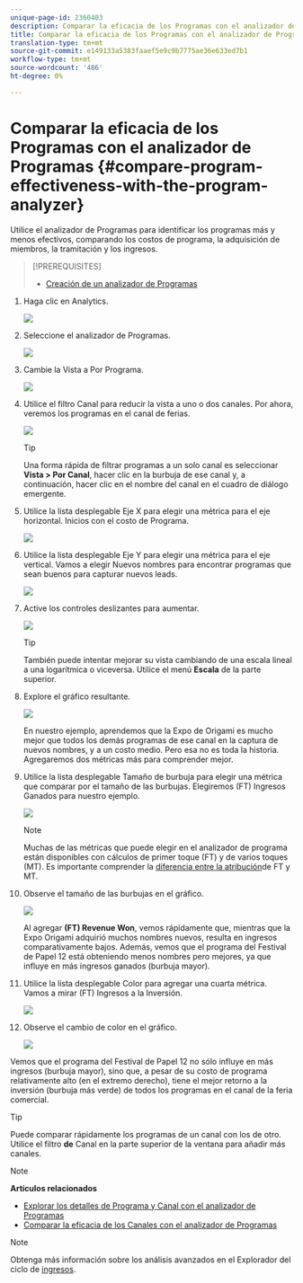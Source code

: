 ```yaml
---
unique-page-id: 2360403
description: Comparar la eficacia de los Programas con el analizador de Programas - Documentos de marketing - Documentación del producto
title: Comparar la eficacia de los Programas con el analizador de Programas
translation-type: tm+mt
source-git-commit: e149133a5383faaef5e9c9b7775ae36e633ed7b1
workflow-type: tm+mt
source-wordcount: '486'
ht-degree: 0%

---
```



# Comparar la eficacia de los Programas con el analizador de Programas {#compare-program-effectiveness-with-the-program-analyzer}

Utilice el analizador de Programas para identificar los programas más y menos efectivos, comparando los costos de programa, la adquisición de miembros, la tramitación y los ingresos.

>[!PREREQUISITES]
>
>* [Creación de un analizador de Programas](create-a-program-analyzer.md)


1. Haga clic en Analytics.

   ![](assets/image2014-9-17-18-3a50-3a30.png)

1. Seleccione el analizador de Programas.

   ![](assets/image2014-9-17-18-3a50-3a37.png)

1. Cambie la Vista a Por Programa.

   ![](assets/image2014-9-17-18-3a50-3a44.png)

1. Utilice el filtro Canal para reducir la vista a uno o dos canales. Por ahora, veremos los programas en el canal de ferias.

   ![](assets/image2014-9-17-18-3a51-3a2.png)

   >[!TIP]
   >
   >Una forma rápida de filtrar programas a un solo canal es seleccionar **Vista > Por Canal**, hacer clic en la burbuja de ese canal y, a continuación, hacer clic en el nombre del canal en el cuadro de diálogo emergente.

1. Utilice la lista desplegable Eje X para elegir una métrica para el eje horizontal. Inicios con el costo de Programa.

   ![](assets/image2014-9-17-18-3a52-3a16.png)

1. Utilice la lista desplegable Eje Y para elegir una métrica para el eje vertical. Vamos a elegir Nuevos nombres para encontrar programas que sean buenos para capturar nuevos leads.

   ![](assets/image2014-9-17-18-3a52-3a26.png)

1. Active los controles deslizantes para aumentar.

   ![](assets/image2014-9-17-18-3a53-3a9.png)

   >[!TIP]
   >
   >También puede intentar mejorar su vista cambiando de una escala lineal a una logarítmica o viceversa. Utilice el menú **Escala** de la parte superior.

1. Explore el gráfico resultante.

   ![](assets/image2014-9-17-18-3a53-3a49.png)

   En nuestro ejemplo, aprendemos que la Expo de Origami es mucho mejor que todos los demás programas de ese canal en la captura de nuevos nombres, y a un costo medio. Pero esa no es toda la historia. Agregaremos dos métricas más para comprender mejor.

1. Utilice la lista desplegable Tamaño de burbuja para elegir una métrica que comparar por el tamaño de las burbujas. Elegiremos (FT) Ingresos Ganados para nuestro ejemplo.

   ![](assets/image2014-9-17-18-3a54-3a25.png)

   >[!NOTE]
   >
   >Muchas de las métricas que puede elegir en el analizador de programa están disponibles con cálculos de primer toque (FT) y de varios toques (MT). Es importante comprender la [diferencia entre la atribución](/help/marketo/product-docs/reporting/revenue-cycle-analytics/revenue-tools/attribution/understanding-attribution.md)de FT y MT.

1. Observe el tamaño de las burbujas en el gráfico.

   ![](assets/image2014-9-17-18-3a54-3a57.png)

   Al agregar **(FT) Revenue Won**, vemos rápidamente que, mientras que la Expo Origami adquirió muchos nombres nuevos, resulta en ingresos comparativamente bajos. Además, vemos que el programa del Festival de Papel 12 está obteniendo menos nombres pero mejores, ya que influye en más ingresos ganados (burbuja mayor).

1. Utilice la lista desplegable Color para agregar una cuarta métrica. Vamos a mirar (FT) Ingresos a la Inversión.

   ![](assets/image2014-9-17-18-3a55-3a33.png)

1. Observe el cambio de color en el gráfico.

   ![](assets/image2014-9-17-18-3a55-3a47.png)

Vemos que el programa del Festival de Papel 12 no sólo influye en más ingresos (burbuja mayor), sino que, a pesar de su costo de programa relativamente alto (en el extremo derecho), tiene el mejor retorno a la inversión (burbuja más verde) de todos los programas en el canal de la feria comercial.

>[!TIP]
>
>Puede comparar rápidamente los programas de un canal con los de otro. Utilice el filtro **de** Canal en la parte superior de la ventana para añadir más canales.

>[!NOTE]
>
>**Artículos relacionados**
>
>* [Explorar los detalles de Programa y Canal con el analizador de Programas](explore-program-and-channel-details-with-the-program-analyzer.md)
>* [Comparar la eficacia de los Canales con el analizador de Programas](compare-channel-effectiveness-with-the-program-analyzer.md)


>[!NOTE]
>
>Obtenga más información sobre los análisis avanzados en el Explorador del ciclo de [ingresos](http://docs.marketo.com/display/docs/revenue+cycle+analytics).
